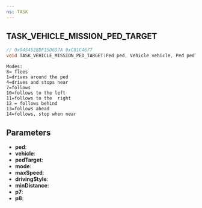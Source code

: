```yaml
---
ns: TASK
---
```

## TASK_VEHICLE_MISSION_PED_TARGET

```c
// 0x9454528DF15D657A 0xC81C4677
void TASK_VEHICLE_MISSION_PED_TARGET(Ped ped, Vehicle vehicle, Ped pedTarget, int mode, float maxSpeed, int drivingStyle, float minDistance, float p7, BOOL p8);
```

```
Modes:  
8= flees  
1=drives around the ped  
4=drives and stops near  
7=follows  
10=follows to the left  
11=follows to the  right  
12 = follows behind  
13=follows ahead  
14=follows, stop when near  
```

## Parameters
* **ped**: 
* **vehicle**: 
* **pedTarget**: 
* **mode**: 
* **maxSpeed**: 
* **drivingStyle**: 
* **minDistance**: 
* **p7**: 
* **p8**: 

